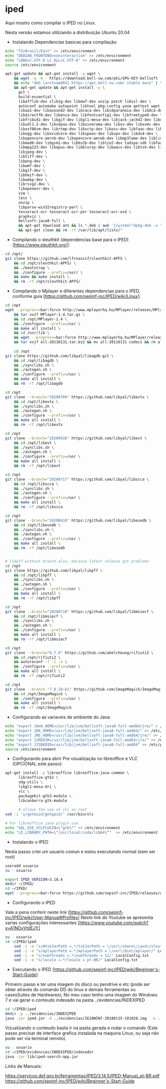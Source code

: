 # iped
Aqui mostro como compilar o IPED no Linux.

Nesta versão estamos utilizando a distribuição Ubuntu 20.04

* Instalando Dependencias basicas para compilação:

```bash
echo "TZ=Brazil/East" >> /etc/environment 
echo "DEBIAN_FRONTEND=noninteractive" >> /etc/environment
echo "LANG=C.UTF-8 LC_ALL=C.UTF-8" >> /etc/environment
source /etc/environment

apt-get update && apt-get install -y wget \
    && wget -q -O - https://download.bell-sw.com/pki/GPG-KEY-bellsoft | apt-key add - \
    && echo "deb [arch=amd64] https://apt.bell-sw.com/ stable main" | tee /etc/apt/sources.list.d/bellsoft.list \
    && apt-get update && apt-get install -y \
      git \
      build-essential \
      libafflib-dev zlib1g-dev libewf-dev unzip patch libssl-dev \
      autoconf automake autopoint libtool pkg-config yasm gettext wget \
      libaa1-dev libasound2-dev libcaca-dev libcdparanoia-dev libdca-dev \
      libdirectfb-dev libenca-dev libfontconfig1-dev libfreetype6-dev \
      libfribidi-dev libgif-dev libgl1-mesa-dev libjack-jackd2-dev libopenal1 libpulse-dev \
      libsdl1.2-dev libvdpau-dev libxinerama-dev libxv-dev libxvmc-dev libxxf86dga-dev \
      libxxf86vm-dev librtmp-dev libsctp-dev libass-dev libfaac-dev libsmbclient-dev libtheora-dev \
      libogg-dev libxvidcore-dev libspeex-dev libvpx-dev libdv4-dev \
      libopencore-amrnb-dev libopencore-amrwb-dev libmp3lame-dev liblivemedia-dev libtwolame-dev \
      libmad0-dev libgsm1-dev libbs2b-dev liblzo2-dev ladspa-sdk libfaad-dev \
      libmpg123-dev libopus-dev libbluray-dev libaacs-dev libtsk-dev libesedb-utils \
      libjpeg-dev \
      libtiff-dev \
      libpng-dev \
      libwmf-dev \
      libgif-dev \
      libheif-dev \
      libwebp-dev \
      librsvg2-dev \
      libopenexr-dev \
      vim \
      less \
	  unzip \
      libparse-win32registry-perl \
      tesseract-ocr tesseract-ocr-por tesseract-ocr-osd \
	  graphviz \
	  bellsoft-java8-full \
      && apt-get download ant && ls *.deb | awk '{system("dpkg-deb -x "$1" /")}' \
      && apt-get clean && rm -rf /var/lib/apt/lists/*
```


* Compilando o sleuthkit (dependencias base para o IPED) [https://www.sleuthkit.org/]:

```bash
cd /opt/ 
git clone https://github.com/lfcnassif/sleuthkit-APFS \
    && cd /opt/sleuthkit-APFS/ \
    && ./bootstrap \
	&& ./configure --prefix=/usr/ \
    && make && make install \
    && rm -rf /opt/sleuthkit-APFS/
```

* Compilando o Mplayer e diferentes dependencias para o IPED, conforme guia [https://github.com/sepinf-inc/IPED/wiki/Linux]:
```bash
cd /opt
wget --progress=bar:force http://www.mplayerhq.hu/MPlayer/releases/MPlayer-1.4.tar.gz \
    && tar xvzf MPlayer-1.4.tar.gz \
    && cd /opt/MPlayer-1.4 \
    && ./configure --prefix=/usr \
    && make all install \
    && cd /usr/lib \
    && wget --progress=bar:force http://www.mplayerhq.hu/MPlayer/releases/codecs/all-20110131.tar.bz2 \
    && tar xvjf all-20110131.tar.bz2 && mv all-20110131 codecs && rm all-20110131.tar.bz2
    
    cd /opt
git clone https://github.com/libyal/libagdb.git \
    && cd /opt/libagdb \
    && ./synclibs.sh \
    && ./autogen.sh \
    && ./configure --prefix=/usr \
    && make all install \
    && rm -rf /opt/libagdb

cd /opt
git clone --branch="20200709" https://github.com/libyal/libevtx \
    && cd /opt/libevtx \
    && ./synclibs.sh \
    && ./autogen.sh \
    && ./configure --prefix=/usr \
    && make all install \
    && rm -rf /opt/libevtx

cd /opt
git clone --branch="20200926" https://github.com/libyal/libevt \
    && cd /opt/libevt \
    && ./synclibs.sh \
    && ./autogen.sh \
    && ./configure --prefix=/usr \
    && make all install \
    && rm -rf /opt/libevt

cd /opt
git clone --branch="20200717" https://github.com/libyal/libscca \
    && cd /opt/libscca \
    && ./synclibs.sh \
    && ./autogen.sh \
    && ./configure --prefix=/usr \
    && make all install \
    && rm -rf /opt/libscca

cd /opt
git clone --branch="20200418" https://github.com/libyal/libesedb \
    && cd /opt/libesedb \
    && ./synclibs.sh \
    && ./autogen.sh \
    && ./configure --prefix=/usr \
    && make all install \
    && rm -rf /opt/libesedb


# libpff without branch also, because latest release got problems
cd /opt
git clone https://github.com/libyal/libpff \
    && cd /opt/libpff \
    && ./synclibs.sh \
    && ./autogen.sh \
    && ./configure --prefix=/usr \
    && make all install \
    && rm -rf /opt/libpff

cd /opt
git clone --branch="20200710" https://github.com/libyal/libmsiecf \
    && cd /opt/libmsiecf \
    && ./synclibs.sh \
    && ./autogen.sh \
    && ./configure --prefix=/usr \
    && make all install \
    && rm -rf /opt/libmsiecf

cd /opt
git clone --branch="0.7.0" https://github.com/abelcheung/rifiuti2 \
    && cd /opt/rifiuti2 \
    && autoreconf -f -i -v \
    && ./configure --prefix=/usr \
    && make all install \
    && rm -rf /opt/rifiuti2

cd /opt
git clone --branch "7.0.10-61" https://github.com/ImageMagick/ImageMagick \
    && cd /opt/ImageMagick \
    && ./configure --prefix=/usr \
    && make all install \
    && rm -rf /opt/ImageMagick
```

* Configurando as variaveis de ambiente do Java:

```bash
echo "export JAVA_HOME=/usr/lib/jvm/bellsoft-java8-full-amd64/jre/" > /etc/profile.d/java.sh
echo "export JDK_HOME=/usr/lib/jvm/bellsoft-java8-full-amd64/" >> /etc/profile.d/java.sh
echo "export JRE_HOME=/usr/lib/jvm/bellsoft-java8-full-amd64/jre/" >> /etc/profile.d/java.sh
echo "export J2REDIR=/usr/lib/jvm/bellsoft-java8-full-amd64/jre/" >> /etc/profile.d/java.sh
echo "export J2SDKDIR=/usr/lib/jvm/bellsoft-java8-full-amd64" >> /etc/profile.d/java.sh
source /etc/environment
```


* Configurando para abrir Pre visualização no libreoffice e VLC (OPCIONAL este passo):
```bash
apt-get install -y libreoffice libreoffice-java-common \
      libreoffice-gtk2 \      
      xdg-utils \
      libgl1-mesa-dri \
      vlc \
      packagekit-gtk3-module \
      libcanberra-gtk-module
      
      # allows the use of vlc as root
sed -i 's/geteuid/getppid/' /usr/bin/vlc

# For libreoffice java plugin use
echo "SAL_USE_VCLPLUGIN=\"gtk\"" >> /etc/environment
echo "LD_LIBRARY_PATH=\"/usr/local/cuda/lib64\""  >> /etc/environment
```

* Instalando o IPED

Nesta passo criei um usuario comun e estou executando normal (sem ser root)
```bash
useradd usuario
su - usuario

export IPED_VERSION=3.18.4
mkdir ~/IPED/
cd ~/IPED/
wget --progress=bar:force https://github.com/sepinf-inc/IPED/releases/download/$IPED_VERSION/IPED-${IPED_VERSION}_and_extra_tools.zip -O iped.zip && unzip iped.zip && rm iped.zip && ln -s iped-$IPED_VERSION iped

```

* Configurando o IPED

Vale a pena conferir neste link [https://github.com/sepinf-inc/IPED/wiki/User-Manual#Profiles]
Neste link do Youtube se apresenta varias configurações interessantes [https://www.youtube.com/watch?v=A1NDvVtdEJY]

```bash
su - usuario
cd ~/IPED/iped
	sed -i -e "s/#tskJarPath =.*/tskJarPath = \/usr\/share\/java\/sleuthkit-4.6.5.jar/" LocalConfig.txt
	sed -i -e "s/mplayerPath =.*/mplayerPath = \/usr\/bin\/mplayer/" LocalConfig.txt
	sed -i -e "s/numThreads =.*/numThreads = 12/" LocalConfig.txt
	sed -i -e "s/locale =.*/locale = pt-BR/" LocalConfig.txt
```  


* Executando o IPED [https://github.com/sepinf-inc/IPED/wiki/Beginner's-Start-Guide]


Primeiro passo e ter uma imagem do disco ou pendrive e etc (pode ser obter através do comando DD do linux e demais ferramentas ou casesSuites de Hardwares);
No meu caso tenho uma imagem do Windows 7 e vai gerar o conteudo indexado na pasta ../evidencias/INDEXIPED
```bash
cd ~/IPED/iped
mkdir -p ../evidencias/INDEXIPED
java -jar iped.jar -d ../evidencias/IE10WIN7-20180115-181028.img  -o ../evidencias/INDEXIPED --nogui
```

Vizualizando o conteudo basta ir na pasta gerada e rodar o comando (Este passo precisar de interface grafica instalada na maquina Linux, ou seja não pode ser via terminal remoto).

```bash
su - usuario
cd ~/IPED/evidencias/INDEXIPED/indexador
java -jar lib/iped-search-app.jar
```

Links de Manuais:

https://servicos.dpf.gov.br/ferramentas/IPED/3.14.5/IPED-Manual_pt-BR.pdf
https://github.com/sepinf-inc/IPED/wiki/Beginner's-Start-Guide


